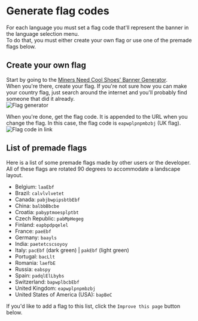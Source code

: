 # Generate flag codes

For each language you must set a flag code that'll represent the banner
in the language selection menu.  
To do that, you must either create your own flag or use one of the premade flags below.

## Create your own flag

Start by going to the [Miners Need Cool Shoes' Banner Generator](https://www.needcoolshoes.com/banner).  
When you're there, create your flag.
If you're not sure how you can make your country flag,
just search around the internet and you'll probably find someone that did it already.  
![Flag generator](./flags1.png)

When you're done, get the flag code.
It is appended to the URL when you change the flag.
In this case, the flag code is `eapwplpnpmbzbj` (UK flag).  
![Flag code in link](./flags2.png)

## List of premade flags

Here is a list of some premade flags made by other users or the developer.
All of these flags are rotated 90 degrees to accommodate a landscape layout.

- Belgium: `laaEbf`
- Brazil: `calvlvlvetet`
- Canada: `pabjbwpipsbtbEbf`
- China: `balbbBbcbe`
- Croatia: `pabyptmoesplptbt`
- Czech Republic: `pabMpHegeg`
- Finland: `eapbpdpqelel`
- France: `paeEbf`
- Germany: `baayls`
- India: `paetetcscsoyoy`
- Italy: `pacEbf` (dark green) | `pakEbf` (light green)
- Portugal: `bacLlt`
- Romania: `laefbE`
- Russia: `eabspy`
- Spain: `padqlElLbybs`
- Switzerland: `bapwplbcbEbf`
- United Kingdom: `eapwplpnpmbzbj`
- United States of America (USA): `bapBeC`

If you'd like to add a flag to this list,
click the `Improve this page` button below.
